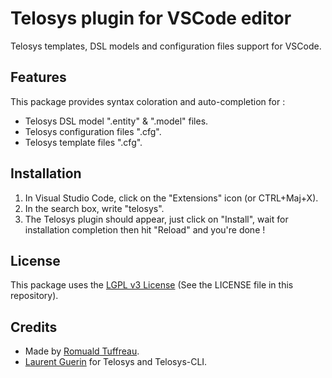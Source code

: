 # Telosys plugin for VSCode editor

Telosys templates, DSL models and configuration files support for VSCode.  

## Features

This package provides syntax coloration and auto-completion for :  
- Telosys DSL model ".entity" & ".model" files.  
- Telosys configuration files ".cfg".  
- Telosys template files ".cfg".  

## Installation

1. In Visual Studio Code, click on the "Extensions" icon (or CTRL+Maj+X).  
2. In the search box, write "telosys".  
3. The Telosys plugin should appear, just click on "Install", wait for installation completion then hit "Reload" and you're done !  

## License

This package uses the [LGPL v3 License](https://www.gnu.org/licenses/lgpl-3.0.en.html) (See the LICENSE file in this repository).  

## Credits

- Made by [Romuald Tuffreau](https://github.com/romwaldtff).  
- [Laurent Guerin](https://github.com/l-gu) for Telosys and Telosys-CLI.